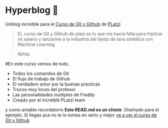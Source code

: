 # Hyperblog 💚
Unblog increible para el [Curso de GIt y Github](www.platzi.com) de [PLatzi](www.platzi.com)
> EL curso de Git y Github de plazi es lo que me hacia falta para triplicar mi salario y lanzarme a la industria del tejido de lana sintetica con Machine Learning

>Niñita

#En este curso vemos de todo.

- Todos los comandos de Git
- El flujo de trabajo de Github
- El verdadero amor por la buenas practicas
- Trucos muy locos del profesor
- Las personalidades multiples de Freddy
- Creado por el increible PLatzi team

y como amable recordatorio **Este READ.md es un chiste**. Diseñado para el ejemplo. Si llegas aca no te lo tomes en serio y mejor [ve a ver el curso de Git y Github](www.platzi.com) 
